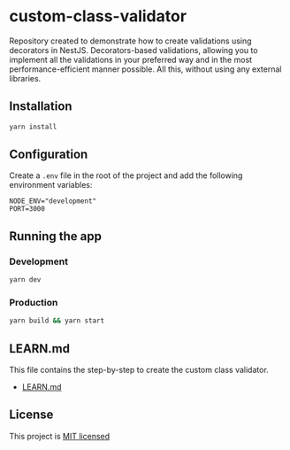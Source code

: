 # custom-class-validator
Repository created to demonstrate how to create validations using decorators in NestJS. Decorators-based validations, allowing you to implement all the validations in your preferred way and in the most performance-efficient manner possible. All this, without using any external libraries.

## Installation

```bash
yarn install
```

## Configuration

Create a `.env` file in the root of the project and add the following environment variables:

```env
NODE_ENV="development"
PORT=3000
```

## Running the app

### Development
```bash
yarn dev
```

### Production
```bash
yarn build && yarn start
```

## LEARN.md

This file contains the step-by-step to create the custom class validator.
- [LEARN.md](LEARN.md)

## License

This project is [MIT licensed](LICENSE)
